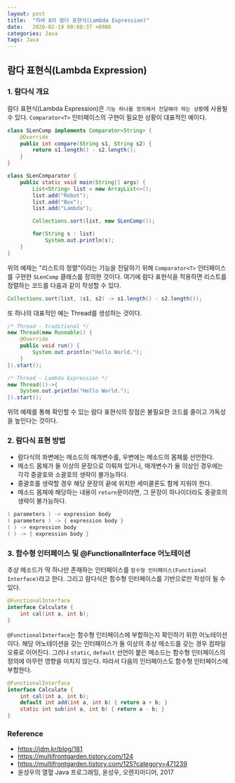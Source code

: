```yaml
---
layout: post
title:  "자바 8의 람다 표현식(Lambda Expression)"
date:   2020-02-19 00:08:37 +0900
categories: Java
tags: Java
---
```


## 람다 표현식(Lambda Expression)

### 1. 람다식 개요
람다 표현식(Lambda Expression)은 `기능 하나를 정의해서 전달해야 하는 상황`에 사용될 수 있다.  `Comparator<T>` 인터페이스의 구현이 필요한 상황이 대표적인 예이다.
```java
class SLenComp implements Comparator<String> {
    @Override
    public int compare(String s1, String s2) {
        return s1.length() - s2.length();
    }
}

class SLenComparator {
    public static void main(String[] args) {
        List<String> list = new ArrayList<>();
        list.add("Robot");
        list.add("Box");
        list.add("Lambda");

        Collections.sort(list, new SLenComp());

        for(String s : list) 
            System.out.println(s);
    }
}
```

위의 예제는 "리스트의 정렬"이라는 기능을 전달하기 위해 `Comparator<T>` 인터페이스를 구현한 `SLenComp` 클래스를 정의한 것이다. 여기에 람다 표현식을 적용하면 리스트를 정렬하는 코드를 다음과 같이 작성할 수 있다.
```java
Collections.sort(list, (s1, s2) -> s1.length() - s2.length());
```

또 하나의 대표적인 예는 Thread를 생성하는 것이다.
```java
/* Thread - traditional */
new Thread(new Runnable() {
    @Override
    public void run() {
        System.out.println("Hello World.");
    }
}).start();

/* Thread - Lambda Expression */
new Thread(()->{
    System.out.println("Hello World.");
}).start();
```
위의 예제를 통해 확인할 수 있는 람다 표현식의 장점은 불필요한 코드를 줄이고 가독성을 높인다는 것이다.

### 2. 람다식 표현 방법
* 람다식의 좌변에는 메소드의 매개변수를, 우변에는 메소드의 몸체를 선언한다. 
* 메소드 몸체가 둘 이상의 문장으로 이뤄져 있거나, 매개변수가 둘 이상인 경우에는 각각 중괄호와 소괄호의 생략이 불가능하다. 
* 중괄호를 생략할 경우 해당 문장의 끝에 위치한 세미콜론도 함께 지워야 한다. 
* 메소드 몸체에 해당하는 내용이 `return`문이라면, 그 문장이 하나이더라도 중괄호의 생략이 불가능하다.

```java
( parameters ) -> expression body
( parameters ) -> { expression body }
( ) -> expression body
( ) -> { expression body }
```

### 3. 함수형 인터페이스 및 @FunctionalInterface 어노테이션
추상 메소드가 딱 하나만 존재하는 인터페이스를 `함수형 인터페이스(Functional Interface)`라고 한다. 그리고 람다식은 함수형 인터페이스를 기반으로만 작성이 될 수 있다.
```java
@FunctionalInterface
interface Calculate {
    int cal(int a, int b);
}
```

`@FunctionalInterface`는 함수형 인터페이스에 부합하는지 확인하기 위한 어노테이션이다. 해당 어노테이션을 갖는 인터페이스가 둘 이상의 추상 메소드를 갖는 경우 컴파일 오류로 이어진다. 그러나 `static`, `default` 선언이 붙은 메소드는 함수형 인터페이스의 정의에 아무런 영향을 미치지 않는다. 따라서 다음의 인터페이스도 함수형 인터페이스에 부합한다.
```java
@FunctionalInterface
interface Calculate {
    int cal(int a, int b);
    default int add(int a, int b) { return a + b; }
    static int sub(int a, int b) { return a - b; }
}
```

### Reference
* https://jdm.kr/blog/181
* https://multifrontgarden.tistory.com/124 
* https://multifrontgarden.tistory.com/125?category=471239 
* 윤성우의 열혈 Java 프로그래밍, 윤성우, 오렌지미디어, 2017 